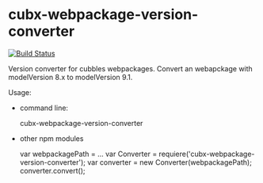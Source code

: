 # cubx-webpackage-version-converter

[![Build Status](https://travis-ci.org/cubbles/cubx-webpackage-version-converter.svg?branch=master)](https://travis-ci.org/cubbles/cubx-webpackage-version-converter.svg?branch=master)

Version converter for cubbles webpackages. Convert an webapckage with modelVersion 8.x to modelVersion 9.1.
 
 
Usage: 
* command line: 


    cubx-webpackage-version-converter <webpacakgePath>

*  other npm modules


    var webpackagePath = ...
    var Converter = requiere('cubx-webpackage-version-converter');
    var converter = new Converter(webpackagePath);
    converter.convert();
